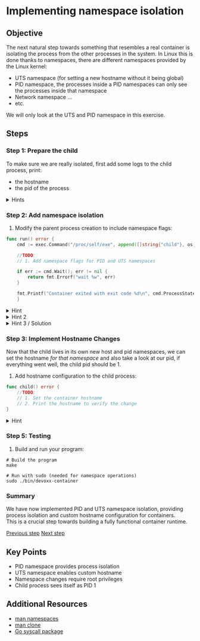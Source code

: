 # Implementing namespace isolation

## Objective

The next natural step towards something that resembles a real container is
isolating the process from the other processes in the system. In Linux this is
done thanks to namespaces, there are different namespaces provided by the Linux
kernel:

- UTS namespace (for setting a new hostname without it being global)
- PID namespace, the processes inside a PID namespaces can only see the
  processes inside that namespace
- Network namespace ...
- etc.

We will only look at the UTS and PID namespace in this exercise.

## Steps

### Step 1: Prepare the child

To make sure we are really isolated, first add some logs to the child process,
print:

- the hostname
- the pid of the process

<details>
<summary>Hints</summary>

Use the `os` package to get the pid of the current process: `pid := os.Getpid()`

</details>

### Step 2: Add namespace isolation

1.  Modify the parent process creation to include namespace flags:

```go
func run() error {
    cmd := exec.Command("/proc/self/exe", append([]string{"child"}, os.Args...)...)

    //TODO:
    // 1. Add namespace flags for PID and UTS namespaces

    if err := cmd.Wait(); err != nil {
        return fmt.Errorf("wait %w", err)
    }

    fmt.Printf("Container exited with exit code %d\n", cmd.ProcessState.ExitCode())
    }
```

<details>
<summary>Hint</summary>

Look at the `SysProcAttr` property of the `exec.Cmd` structure

</details>

<details>
<summary>Hint 2</summary>

You need to set the `Cloneflags` to the `cmd`.

</details>

<details>
<summary>Hint 3 / Solution</summary>

```golang
cmd.SysProcAttr = &syscall.SysProcAttr {
    Cloneflags: syscall.CLONE_NEWUTS | syscall.CLONE_NEWPID,
}
```

</details>

### Step 3: Implement Hostname Changes

Now that the child lives in its own new host and pid namespaces, we can set the
hostname _for that namespace_ and also take a look at our pid, if everything
went well, the child pid should be 1.

1. Add hostname configuration to the child process:

```go
func child() error {
    //TODO:
    // 1. Set the container hostname
    // 2. Print the hostname to verify the change
}
```

<details>
<summary>Hint</summary>
Look at `syscall.Sethostname` function
</details>

### Step 5: Testing

1. Build and run your program:

```console
# Build the program
make

# Run with sudo (needed for namespace operations)
sudo ./bin/devoxx-container
```

### Summary

We have now implemented PID and UTS namespace isolation, providing process
isolation and custom hostname configuration for containers.  
This is a crucial step towards building a fully functional container runtime.

[Previous step](./02-process-creation.md) [Next step](04-namespaces-and-chroot.md)

## Key Points

- PID namespace provides process isolation
- UTS namespace enables custom hostname
- Namespace changes require root privileges
- Child process sees itself as PID 1

## Additional Resources

- [man namespaces](https://man7.org/linux/man-pages/man7/namespaces.7.html)
- [man clone](https://man7.org/linux/man-pages/man2/clone.2.html)
- [Go syscall package](https://pkg.go.dev/syscall)
